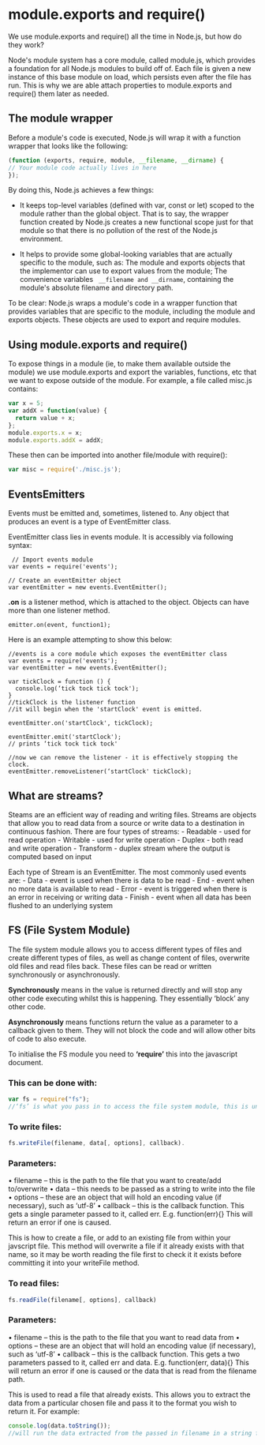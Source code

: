 # module.exports and require()

We use module.exports and require() all the time in Node.js, but how do they work?

Node's module system has a core module, called module.js, which provides a foundation for all Node.js modules to build off of. Each file is given a new instance of this base module on load, which persists even after the file has run.  This is why we are able attach properties to module.exports and require() them later as needed.

## The module wrapper
Before a module's code is executed, Node.js will wrap it with a function wrapper that looks like the following:

``` javascript
(function (exports, require, module, __filename, __dirname) {
// Your module code actually lives in here
});
```

By doing this, Node.js achieves a few things:

* It keeps top-level variables (defined with var, const or let) scoped to the module rather than the global object.  That is to say, the wrapper function created by Node.js creates a new functional scope just for that module so that there is no pollution of the rest of the Node.js environment.

* It helps to provide some global-looking variables that are actually specific to the module, such as:
The module and exports objects that the implementor can use to export values from the module;
The convenience variables ``` __filename and __dirname```, containing the module's absolute filename and directory path.

To be clear: Node.js wraps a module's code in a wrapper function that provides variables that are specific to the module, including the module and exports objects.  These objects are used to export and require modules.

## Using module.exports and require()

To expose things in a module (ie, to make them available outside the module) we use module.exports and export the variables, functions, etc that we want to expose outside of the module.  For example, a file called misc.js contains:

```javascript
var x = 5;
var addX = function(value) {
  return value + x;
};
module.exports.x = x;
module.exports.addX = addX;
```

These then can be imported into another file/module with require():
```javascript
var misc = require('./misc.js');

```
## EventsEmitters

Events must be emitted and, sometimes, listened to. Any object that produces an event is a type of EventEmitter class.

EventEmitter class lies in events module. It is accessibly via following syntax:

```
 // Import events module
var events = require('events');

// Create an eventEmitter object
var eventEmitter = new events.EventEmitter();
```

**.on** is a listener method, which is attached to the object. Objects can have more than one listener method.

``
emitter.on(event, function1);
``

Here is an example attempting to show this below:

```
//events is a core module which exposes the eventEmitter class
var events = require('events');
var eventEmitter = new events.EventEmitter();

var tickClock = function () {
  console.log(‘tick tock tick tock');
}
//tickClock is the listener function
//it will begin when the 'startClock' event is emitted.

eventEmitter.on('startClock', tickClock);

eventEmitter.emit('startClock');
// prints ‘tick tock tick tock'

//now we can remove the listener - it is effectively stopping the clock.
eventEmitter.removeListener(‘startClock' tickClock);
```

## What are streams?

Steams are an efficient way of reading and writing files. Streams are objects that allow you to read data from a source or write data to a destination in continuous fashion. There are four types of streams:
	- Readable - used for read operation
	- Writable - used for write operation
	- Duplex - both read and write operation
	- Transform - duplex stream where the output is computed based on input

Each type of Stream is an EventEmitter. The most commonly used events are:
	- Data - event is used when there is data to be read
	- End - event when no more data is available to read
	- Error - event is triggered when there is an error in receiving or writing data
	- Finish -  event when all data has been flushed to an underlying system

## FS (File System Module)

The file system module allows you to access different types of files and create different types of files, as well as change content of files, overwrite old files and read files back. These files can be read or written synchronously or asynchronously.

**Synchronously** means in the value is returned directly and will stop any other code executing whilst this is happening. They essentially ‘block’ any  other code.

**Asynchronously** means functions return the value as a parameter to a callback given to them. They will not block the code and will allow other bits of code to also execute.

To initialise the FS module you need to **‘require’** this into the javascript document.

### This can be done with:

```javascript
var fs = require("fs");
//‘fs’ is what you pass in to access the file system module, this is understood by Node.
```

### To write files:

```javascript
fs.writeFile(filename, data[, options], callback).
```

### Parameters:

•	filename – this is the path to the file that you want to create/add to/overwrite
•	data – this needs to be passed as a string to write into the file
•	options – these are an object that will hold an encoding value (if necessary), such as ‘utf-8’
•	callback – this is the callback function. This gets a single parameter passed to it, called err. E.g. function(err){} This will return an error if one is caused.

This is how to create a file, or add to an existing file from within your javscript file. This method will overwrite a file if it already exists with that name, so it may be worth reading the file first to check it it exists before committing it into your writeFile method.

### To read files:

```javascript
fs.readFile(filename[, options], callback)
```

### Parameters:

•	filename – this is the path to the file that you want to read data from
•	options – these are an object that will hold an encoding value (if necessary), such as ‘utf-8’
•	callback – this is the callback function. This gets a two parameters passed to it, called err and data. E.g. function(err, data){} This will return an error if one is caused or the data that is read from the filename path.


This is used to read a file that already exists. This allows you to extract the data from a particular chosen file and pass it to the format you wish to return it. For example:

```javascript
console.log(data.toString());
//will run the data extracted from the passed in filename in a string format and log it to the terminal to be read.
```
